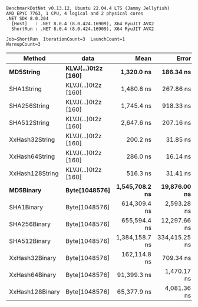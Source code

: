 ```

BenchmarkDotNet v0.13.12, Ubuntu 22.04.4 LTS (Jammy Jellyfish)
AMD EPYC 7763, 1 CPU, 4 logical and 2 physical cores
.NET SDK 8.0.204
  [Host]   : .NET 8.0.4 (8.0.424.16909), X64 RyuJIT AVX2
  ShortRun : .NET 8.0.4 (8.0.424.16909), X64 RyuJIT AVX2

Job=ShortRun  IterationCount=3  LaunchCount=1  
WarmupCount=3  

```
| Method          | data                | Mean           | Error         | StdDev       | Min            | Max            | Gen0   | Allocated |
|---------------- |-------------------- |---------------:|--------------:|-------------:|---------------:|---------------:|-------:|----------:|
| **MD5String**       | **KLVJ(...)0t2z [160]** |     **1,320.0 ns** |     **186.34 ns** |     **10.21 ns** |     **1,311.1 ns** |     **1,331.2 ns** | **0.0134** |    **1128 B** |
| SHA1String      | KLVJ(...)0t2z [160] |     1,480.6 ns |     267.86 ns |     14.68 ns |     1,469.2 ns |     1,497.2 ns | 0.0153 |    1416 B |
| SHA256String    | KLVJ(...)0t2z [160] |     1,745.4 ns |     918.33 ns |     50.34 ns |     1,706.0 ns |     1,802.1 ns | 0.0210 |    1856 B |
| SHA512String    | KLVJ(...)0t2z [160] |     2,647.6 ns |     207.16 ns |     11.36 ns |     2,638.9 ns |     2,660.4 ns | 0.0381 |    3240 B |
| XxHash32String  | KLVJ(...)0t2z [160] |       200.2 ns |      31.85 ns |      1.75 ns |       199.1 ns |       202.2 ns | 0.0069 |     584 B |
| XxHash64String  | KLVJ(...)0t2z [160] |       286.0 ns |      16.14 ns |      0.88 ns |       285.5 ns |       287.1 ns | 0.0086 |     728 B |
| XxHash128String | KLVJ(...)0t2z [160] |       516.3 ns |      31.41 ns |      1.72 ns |       514.4 ns |       517.6 ns | 0.0134 |    1128 B |
| **MD5Binary**       | **Byte[1048576]**       | **1,545,708.2 ns** |  **19,876.00 ns** |  **1,089.47 ns** | **1,544,940.7 ns** | **1,546,955.2 ns** |      **-** |      **41 B** |
| SHA1Binary      | Byte[1048576]       |   614,309.4 ns |   2,593.28 ns |    142.15 ns |   614,147.4 ns |   614,413.1 ns |      - |      49 B |
| SHA256Binary    | Byte[1048576]       |   655,594.4 ns |  12,297.66 ns |    674.08 ns |   654,954.3 ns |   656,298.0 ns |      - |      57 B |
| SHA512Binary    | Byte[1048576]       | 1,384,158.7 ns | 334,415.25 ns | 18,330.43 ns | 1,372,244.9 ns | 1,405,266.5 ns |      - |      89 B |
| XxHash32Binary  | Byte[1048576]       |   162,114.8 ns |     709.34 ns |     38.88 ns |   162,072.3 ns |   162,148.7 ns |      - |      32 B |
| XxHash64Binary  | Byte[1048576]       |    91,399.3 ns |   1,470.17 ns |     80.59 ns |    91,328.9 ns |    91,487.2 ns |      - |      32 B |
| XxHash128Binary | Byte[1048576]       |    65,377.9 ns |   4,081.36 ns |    223.71 ns |    65,193.0 ns |    65,626.6 ns |      - |      40 B |
